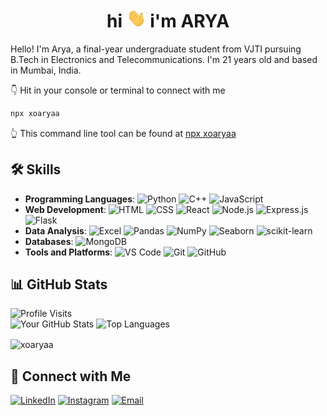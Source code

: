 


<h1 align="Center">hi <img src="https://raw.githubusercontent.com/ABSphreak/ABSphreak/master/gifs/Hi.gif" height ="30 px"/> i'm ARYA</h1>

Hello! I'm Arya, a final-year undergraduate student from VJTI pursuing B.Tech in Electronics and Telecommunications. I'm 21 years old and based in Mumbai, India.

👇 Hit in your console or terminal to connect with me

```bash
npx xoaryaa
```
👆 This command line tool can be found at [npx xoaryaa](https://github.com/xoaryaa/npx_card)



## 🛠️ Skills

- **Programming Languages**: ![Python](https://img.shields.io/badge/-Python-3776AB?style=flat&logo=python&logoColor=white) ![C++](https://img.shields.io/badge/-C++-00599C?style=flat&logo=c%2B%2B&logoColor=white) ![JavaScript](https://img.shields.io/badge/-JavaScript-F7DF1E?style=flat&logo=javascript&logoColor=black)
- **Web Development**: ![HTML](https://img.shields.io/badge/-HTML-E34F26?style=flat&logo=html5&logoColor=white) ![CSS](https://img.shields.io/badge/-CSS-1572B6?style=flat&logo=css3&logoColor=white) ![React](https://img.shields.io/badge/-React-61DAFB?style=flat&logo=react&logoColor=black) ![Node.js](https://img.shields.io/badge/-Node.js-339933?style=flat&logo=node.js&logoColor=white) ![Express.js](https://img.shields.io/badge/-Express.js-000000?style=flat&logo=express&logoColor=white) ![Flask](https://img.shields.io/badge/-Flask-000000?style=flat&logo=flask&logoColor=white)
- **Data Analysis**: ![Excel](https://img.shields.io/badge/-Excel-217346?style=flat&logo=microsoft-excel&logoColor=white) ![Pandas](https://img.shields.io/badge/-Pandas-150458?style=flat&logo=pandas&logoColor=white) ![NumPy](https://img.shields.io/badge/-NumPy-013243?style=flat&logo=numpy&logoColor=white) ![Seaborn](https://img.shields.io/badge/-Seaborn-3776AB?style=flat&logo=seaborn&logoColor=white) ![scikit-learn](https://img.shields.io/badge/-scikit--learn-F7931E?style=flat&logo=scikit-learn&logoColor=white)
- **Databases**: ![MongoDB](https://img.shields.io/badge/-MongoDB-47A248?style=flat&logo=mongodb&logoColor=white)
- **Tools and Platforms**: ![VS Code](https://img.shields.io/badge/-VS%20Code-007ACC?style=flat&logo=visual-studio-code&logoColor=white) ![Git](https://img.shields.io/badge/-Git-F05032?style=flat&logo=git&logoColor=white) ![GitHub](https://img.shields.io/badge/-GitHub-181717?style=flat&logo=github&logoColor=white)




## 📊 GitHub Stats

![Profile Visits](https://komarev.com/ghpvc/?username=xoaryaa&theme=radical) <br>
![Your GitHub Stats](https://github-readme-stats.vercel.app/api?username=xoaryaa&show_icons=true&theme=radical)
![Top Languages](https://github-readme-stats.vercel.app/api/top-langs/?username=xoaryaa&layout=compact&theme=radical)
<p><img align="center" src="https://github-readme-streak-stats.herokuapp.com/?user=xoaryaa&theme=dark" alt="xoaryaa" /></p>


## 🔗 Connect with Me

[![LinkedIn](https://img.shields.io/badge/-LinkedIn-0077B5?style=flat&logo=linkedin&logoColor=white)](https://linkedin.com/in/arya-tayshete)
[![Instagram](https://img.shields.io/badge/-Instagram-E4405F?style=flat&logo=instagram&logoColor=white)](https://instagram.com/aryatayshete)
[![Email](https://img.shields.io/badge/-Email-D14836?style=flat&logo=gmail&logoColor=white)](mailto:arya.tayshete72@gmail.com)



<!--- ## 🌟 Let's Innovate Together!

Feel free to explore my repositories and projects. I'm always open to collaboration and new opportunities. Let's innovate and create something amazing together!

![WakaTime Stats](https://github-readme-stats.vercel.app/api/wakatime?username=xoaryaa) -->
